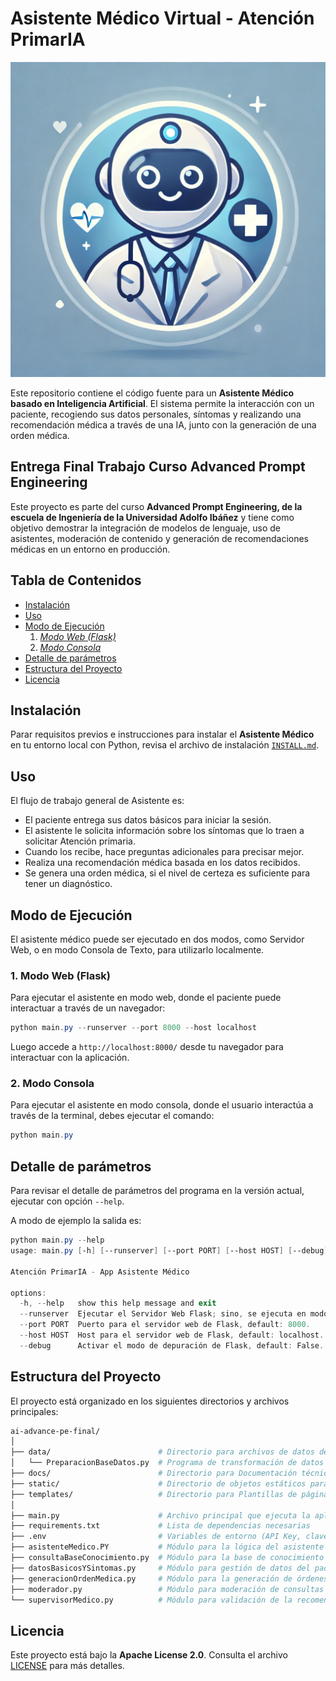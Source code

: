 # Asistente Médico Virtual - Atención PrimarIA

![Atención PrimarIA](static/logo.png)

Este repositorio contiene el código fuente para un **Asistente Médico basado en Inteligencia Artificial**. El sistema permite la interacción con un paciente, recogiendo sus datos personales, síntomas y realizando una recomendación médica a través de una IA, junto con la generación de una orden médica.

## Entrega Final Trabajo Curso Advanced Prompt Engineering

Este proyecto es parte del curso **Advanced Prompt Engineering, de la escuela de Ingeniería de la Universidad Adolfo Ibáñez** y tiene como objetivo demostrar la integración de modelos de lenguaje, uso de asistentes, moderación de contenido y generación de recomendaciones médicas en un entorno en producción.

## Tabla de Contenidos

- [Instalación](#instalación)
- [Uso](#uso)
- [Modo de Ejecución](#modo-de-ejecución)
   1. [*Modo Web (Flask)*](#1-modo-web-flask)
   2. [*Modo Consola*](#2-modo-consola)
- [Detalle de parámetros](#detalle-de-parámetros)
- [Estructura del Proyecto](#estructura-del-proyecto)
- [Licencia](#licencia)

## Instalación

 Parar requisitos previos e instrucciones para instalar el **Asistente Médico** en tu entorno local con Python, revisa el archivo de instalación [`INSTALL.md`](INSTALL.md).

## Uso

El flujo de trabajo general de Asistente es:

- El paciente entrega sus datos básicos para iniciar la sesión.
- El asistente le solicita información sobre los síntomas que lo traen a solicitar Atención primaria.
- Cuando los recibe, hace preguntas adicionales para precisar mejor.
- Realiza una recomendación médica basada en los datos recibidos.
- Se genera una orden médica, si el nivel de certeza es suficiente para tener un diagnóstico.

## Modo de Ejecución

El asistente médico puede ser ejecutado en dos modos, como Servidor Web, o en modo Consola de Texto, para utilizarlo localmente.

### 1. **Modo Web (Flask)**

Para ejecutar el asistente en modo web, donde el paciente puede interactuar a través de un navegador:

```powershell
python main.py --runserver --port 8000 --host localhost
```

Luego accede a `http://localhost:8000/` desde tu navegador para interactuar con la aplicación.

### 2. **Modo Consola**

Para ejecutar el asistente en modo consola, donde el usuario interactúa a través de la terminal, debes ejecutar el comando:

```powershell
python main.py
```

## Detalle de parámetros

Para revisar el detalle de parámetros del programa en la versión actual, ejecutar con opción `--help`.

A modo de ejemplo la salida es:

```powershell
python main.py --help
usage: main.py [-h] [--runserver] [--port PORT] [--host HOST] [--debug]

Atención PrimarIA - App Asistente Médico

options:
  -h, --help   show this help message and exit
  --runserver  Ejecutar el Servidor Web Flask; sino, se ejecuta en modo Consola.
  --port PORT  Puerto para el servidor web de Flask, default: 8000.
  --host HOST  Host para el servidor web de Flask, default: localhost.
  --debug      Activar el modo de depuración de Flask, default: False.
```

## Estructura del Proyecto

El proyecto está organizado en los siguientes directorios y archivos principales:

```bash
ai-advance-pe-final/
│
├── data/                        # Directorio para archivos de datos de entrada e intermedios
│   └── PreparacionBaseDatos.py  # Programa de transformación de datos y carga en Redis
├── docs/                        # Directorio para Documentación técnica más detallada
├── static/                      # Directorio de objetos estáticos para web
├── templates/                   # Directorio para Plantillas de páginas web
│
├── main.py                      # Archivo principal que ejecuta la aplicación
├── requirements.txt             # Lista de dependencias necesarias
├── .env                         # Variables de entorno (API Key, claves secretas, etc.)
├── asistenteMedico.PY           # Módulo para la lógica del asistente médico
├── consultaBaseConocimiento.py  # Módulo para la base de conocimiento
├── datosBasicosYSintomas.py     # Módulo para gestión de datos del paciente
├── generacionOrdenMedica.py     # Módulo para la generación de órdenes médicas
├── moderador.py                 # Módulo para moderación de consultas
└── supervisorMedico.py          # Módulo para validación de la recomendación médica
```

## Licencia

Este proyecto está bajo la **Apache License 2.0**. Consulta el archivo [LICENSE](LICENSE) para más detalles.
